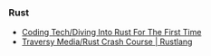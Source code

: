 ### Rust
* [Coding Tech/Diving Into Rust For The First Time](https://www.youtube.com/watch?v=_jMSrMex6R0)
* [Traversy Media/Rust Crash Course | Rustlang](https://www.youtube.com/watch?v=zF34dRivLOw)
